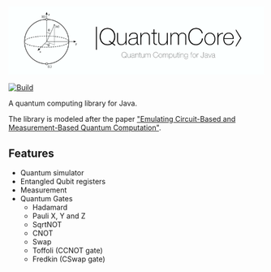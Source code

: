 ![QuantumCore](logo.png)

[![Build](https://github.com/fwcd/quantumcore/workflows/Build/badge.svg)](https://github.com/fwcd/quantumcore/actions)

A quantum computing library for Java.

The library is modeled after the paper ["Emulating Circuit-Based and Measurement-Based Quantum Computation"](https://www.doc.ic.ac.uk/teaching/distinguished-projects/2010/s.allcock.pdf).

## Features
* Quantum simulator
* Entangled Qubit registers
* Measurement
* Quantum Gates
	* Hadamard
	* Pauli X, Y and Z
	* SqrtNOT
	* CNOT
	* Swap
	* Toffoli (CCNOT gate)
	* Fredkin (CSwap gate)
